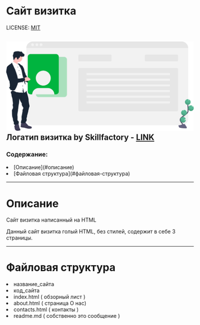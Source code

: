 # Сайт визитка

LICENSE: [MIT](/license.md)

![logo](/site/images/PHP_6.7.1.svg)
Логатип визитка by Skillfactory - [LINK](https://lms.skillfactory.ru/assets/courseware/v1/da9d0183573258257f6a898985a3cb08/asset-v1:SkillFactory+PHPDEV+2021+type@asset+block/PHP_6.7.1.svg)
---

### Содержание:
<li>[Описание](#описание)</li> 
<li>[Файловая структура](#файловая-структура)</li> 


---

# Описание
Сайт визитка написанный на HTML

Данный сайт визитка голый HTML, без стилей, содержит в себе 3 страницы.

---

# Файловая структура
<li>название_сайта</li> 
<li>код_сайта</li> 
<li>index.html ( обзорный лист )</li>
<li>about.html ( страница О нас)</li> 
<li>contacts.html ( контакты )</li> 
<li>readme.md ( собственно это сообщение )</li>


